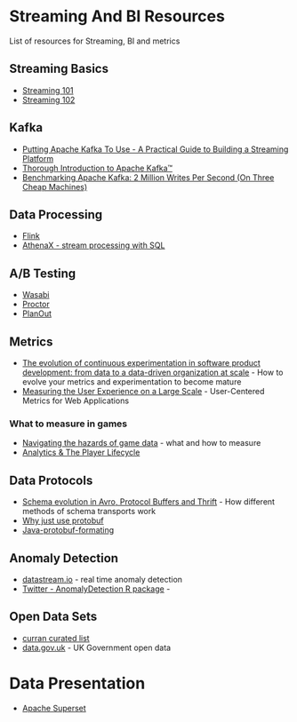 # Streaming And BI Resources
List of resources for Streaming, BI and metrics

## Streaming Basics
* [Streaming 101](https://www.oreilly.com/ideas/the-world-beyond-batch-streaming-101)
* [Streaming 102](https://www.oreilly.com/ideas/the-world-beyond-batch-streaming-102)

## Kafka
* [Putting Apache Kafka To Use - A Practical Guide to Building a Streaming Platform](https://www.confluent.io/blog/stream-data-platform-1/)
* [Thorough Introduction to Apache Kafka™](https://hackernoon.com/thorough-introduction-to-apache-kafka-6fbf2989bbc1)
* [Benchmarking Apache Kafka: 2 Million Writes Per Second (On Three Cheap Machines)](https://engineering.linkedin.com/kafka/benchmarking-apache-kafka-2-million-writes-second-three-cheap-machines)

## Data Processing
* [Flink](https://flink.apache.org/)
* [AthenaX - stream processing with SQL](https://github.com/uber/AthenaX)

## A/B Testing
* [Wasabi](https://github.com/intuit/wasabi)
* [Proctor](https://github.com/indeedeng/proctor)
* [PlanOut](https://facebook.github.io/planout/)

## Metrics
* [The evolution of continuous experimentation in software product development: from data to a data-driven organization at scale](https://dl.acm.org/citation.cfm?id=3097460) - How to evolve your metrics and experimentation to become mature
* [Measuring the User Experience on a Large Scale](https://research.google.com/pubs/pub36299.html) - User-Centered Metrics for Web Applications

### What to measure in games
* [Navigating the hazards of game data](https://www.mcvuk.com/navigating-the-hazards-of-game-data/) - what and how to measure
* [Analytics & The Player Lifecycle](https://blogs.unity3d.com/2016/05/03/analytics-the-player-lifecycle/)

## Data Protocols
* [Schema evolution in Avro, Protocol Buffers and Thrift](https://martin.kleppmann.com/2012/12/05/schema-evolution-in-avro-protocol-buffers-thrift.html) - How different methods of schema transports work
* [Why just use protobuf](https://stackoverflow.com/questions/28545401/java-json-protobuf-back-conversion)
* [Java-protobuf-formating](https://konstantinpavlov.net/blog/2012/04/22/java-protobuf-format-easy-protobuf-to-json-serialization-in-java/)

## Anomaly Detection
* [datastream.io](https://github.com/MentatInnovations/datastream.io) - real time anomaly detection
* [Twitter - AnomalyDetection R package](https://github.com/twitter/AnomalyDetection) - 

## Open Data Sets
* [curran curated list](https://github.com/curran/data)
* [data.gov.uk](https://data.gov.uk/) - UK Government open data

# Data Presentation
* [Apache Superset](https://github.com/apache/incubator-superset)

